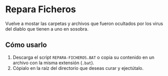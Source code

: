 # Repara Ficheros

Vuelve a mostar las carpetas y archivos que fueron ocultados por los virus del diablo que tienen a uno en sosobra.

## Cómo usarlo

1. Descarga el script `REPARA-FICHEROS.BAT` o copia su contenido en un archivo con la misma extensión (`.bat`).
2. Cópialo en la raíz del directorio que deseas curar y ejectútalo.
